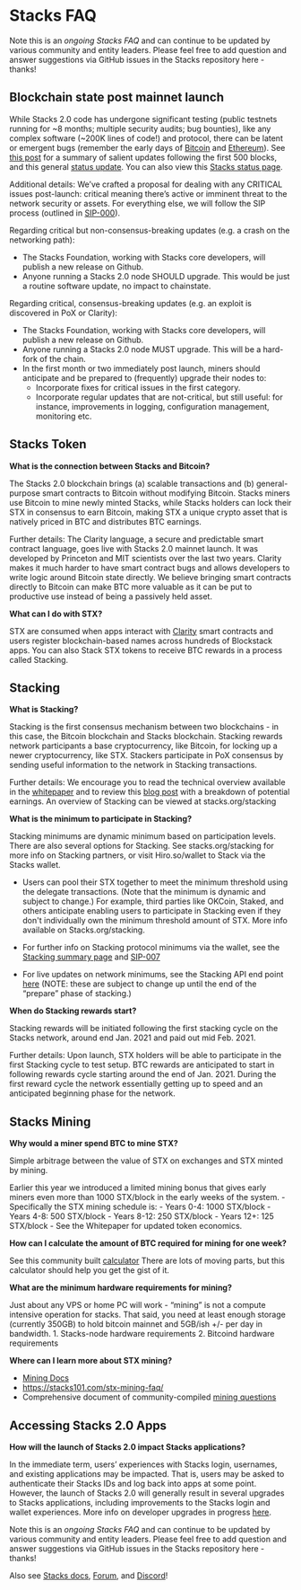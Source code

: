 # Stacks FAQ 

Note this is an *ongoing Stacks FAQ* and can continue to be updated by various community and entity leaders. Please feel free to add question and answer suggestions via GitHub issues in the Stacks repository here - thanks! 

## **Blockchain state post mainnet launch**

While Stacks 2.0 code has undergone significant testing (public testnets running for ~8 months; multiple security audits; bug bounties), like any complex software (~200K lines of code!) and protocol, there can be latent or emergent bugs (remember the early days of [Bitcoin](https://en.wikipedia.org/wiki/History_of_bitcoin) and [Ethereum](https://medium.com/mycrypto/the-history-of-ethereum-hard-forks-6a6dae76d56f)). See [this post](https://forum.stacks.org/t/500-blocks-into-the-stacks-2-0-mainnet/11606) for a summary of salient updates following the first 500 blocks, and this general [status update](https://blog.stacks.co/stacks-2-status-update). You can also view this [Stacks status page](https://stacks-status.com/ ). 

Additional details: We’ve crafted a proposal for dealing with any CRITICAL issues post-launch: critical meaning there’s active or imminent threat to the network security or assets. For everything else, we will follow the SIP process (outlined in [SIP-000](https://github.com/blockstack/stacks-blockchain/blob/master/sip/sip-000-stacks-improvement-proposal-process.md)).

Regarding critical but non-consensus-breaking updates (e.g. a crash on the networking path):

- The Stacks Foundation, working with Stacks core developers, will publish a new release on Github.
- Anyone running a Stacks 2.0 node SHOULD upgrade. This would be just a routine software update, no impact to chainstate.

Regarding critical, consensus-breaking updates (e.g. an exploit is discovered in PoX or Clarity):

- The Stacks Foundation, working with Stacks core developers, will publish a new release on Github.
- Anyone running a Stacks 2.0 node MUST upgrade. This will be a hard-fork of the chain.
- In the first month or two immediately post launch, miners should anticipate and be prepared to (frequently) upgrade their nodes to:
    - Incorporate fixes for critical issues in the first category.
    - Incorporate regular updates that are not-critical, but still useful: for instance, improvements in logging, configuration management, monitoring etc.
 
 ## Stacks Token
 
 **What is the connection between Stacks and Bitcoin?**

The Stacks 2.0 blockchain brings (a) scalable transactions and (b) general-purpose smart contracts to Bitcoin without modifying Bitcoin. Stacks miners use Bitcoin to mine newly minted Stacks, while Stacks holders can lock their STX in consensus to earn Bitcoin, making STX a unique crypto asset that is natively priced in BTC and distributes BTC earnings.

Further details: The Clarity language, a secure and predictable smart contract language, goes live with Stacks 2.0 mainnet launch. It was developed by Princeton and MIT scientists over the last two years. Clarity makes it much harder to have smart contract bugs and allows developers to write logic around Bitcoin state directly. We believe bringing smart contracts directly to Bitcoin can make BTC more valuable as it can be put to productive use instead of being a passively held asset. 

**What can I do with STX?** 

STX are consumed when apps interact with [Clarity](https://clarity-lang.org/) smart contracts and users register blockchain-based names across hundreds of Blockstack apps. You can also Stack STX tokens to receive BTC rewards in a process called Stacking. 

## Stacking 

**What is Stacking?**

Stacking is the first consensus mechanism between two blockchains - in this case, the Bitcoin blockchain and Stacks blockchain. Stacking rewards network participants a base cryptocurrency, like Bitcoin, for locking up a newer cryptocurrency, like STX. Stackers participate in PoX consensus by sending  useful information to the network in Stacking transactions. 

Further details: We encourage you to read the technical overview available in the [whitepaper](https://gaia.blockstack.org/hub/1AxyPunHHAHiEffXWESKfbvmBpGQv138Fp/stacks.pdf) and to review this [blog post](https://blog.blockstack.org/stacking-earnings-model/) with a breakdown of potential earnings.  An overview of Stacking can be viewed at stacks.org/stacking

**What is the minimum to participate in Stacking?**

Stacking minimums are dynamic minimum based on participation levels. There are also several options for Stacking. See stacks.org/stacking for more info on Stacking partners, or visit Hiro.so/wallet to Stack via the Stacks wallet. 

- Users can pool their STX together to meet the minimum threshold using the delegate transactions. (Note that the minimum is dynamic and subject to change.) For example, third parties like OKCoin, Staked, and others anticipate enabling users to participate in Stacking even if they don't individually own the minimum threshold amount of STX. More info available on Stacks.org/stacking.

- For further info on Stacking protocol minimums via the wallet, see the [Stacking summary page](https://github.com/blockstack/stacks/blob/master/stacking.md) and [SIP-007](https://github.com/blockstack/stacks-blockchain/blob/master/sip/sip-007-stacking-consensus.md)
- For live updates on network minimums, see the Stacking API end point [here](https://stacks-node-api.mainnet.stacks.co/v2/pox) (NOTE: these are subject to change up until the end of the “prepare” phase of stacking.)

**When do Stacking rewards start?** 

Stacking rewards will be initiated following the first stacking cycle on the Stacks network, around end Jan. 2021 and paid out mid Feb. 2021. 

Further details: Upon launch, STX holders will be able to participate in the first Stacking cycle to test setup. BTC rewards are anticipated to start in following rewards cycle starting around the end of Jan. 2021. During the first reward cycle the network essentially getting up to speed and an anticipated beginning phase for the network.

## **Stacks Mining**

**Why would a miner spend BTC to mine STX?**

Simple arbitrage between the value of STX on exchanges and STX minted by mining. 

Earlier this year we introduced a limited mining bonus that gives early miners even more than 1000 STX/block in the early weeks of the system.
    - Specifically the STX mining schedule is:
        - Years 0-4: 1000 STX/block
        - Years 4-8: 500 STX/block
        - Years 8-12: 250 STX/block
        - Years 12+: 125 STX/block
    - See the Whitepaper for updated token economics. 

**How can I calculate the amount of BTC required for mining for one week?** 

See this community built [calculator](https://friedger.github.io/mining-calculator) There are lots of moving parts, but this calculator should help you get the gist of it.

**What are the minimum hardware requirements for mining?**

Just about any VPS or home PC will work - “mining” is not a compute intensive operation for stacks. That said, you need at least enough storage (currently 350GB) to hold bitcoin mainnet and 5GB/ish +/- per day in bandwidth.
    1. Stacks-node hardware requirements
    2. Bitcoind hardware requirements
    
**Where can I learn more about STX mining?**

- [Mining Docs](https://docs.blockstack.org/start-mining/mainnet) 
- https://stacks101.com/stx-mining-faq/
- Comprehensive document of community-compiled [mining questions](https://paper.dropbox.com/doc/Stacks-2.0-Mining-Questions--BDjmfvyQCysQI_2cIuhmmi0GAg-63CU2wD4zQsiiU6XPUtlr) 

## Accessing Stacks 2.0 Apps 

**How will the launch of Stacks 2.0 impact Stacks applications?** 

In the immediate term, users’ experiences with Stacks login, usernames, and existing applications may be impacted. That is, users may be asked to authenticate their Stacks IDs and log back into apps at some point. However, the launch of Stacks 2.0 will generally result in several upgrades to Stacks applications, including improvements to the Stacks login and wallet experiences. More info on developer upgrades in progress [here](https://forum.stacks.org/t/apps-support-upon-launch-of-stacks-2-0-mainnet/11526/2). 

Note this is an *ongoing Stacks FAQ* and can continue to be updated by various community and entity leaders. Please feel free to add question and answer suggestions via GitHub issues in the Stacks repository here - thanks! 

Also see [Stacks docs](https://docs.blockstack.org/understand-stacks/overview), [Forum](https://forum.stacks.org/), and [Discord](https://discord.gg/C8ycHu4)! 
